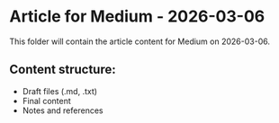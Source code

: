 # Article for Medium - 2026-03-06

This folder will contain the article content for Medium on 2026-03-06.

## Content structure:
- Draft files (.md, .txt)
- Final content
- Notes and references
